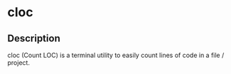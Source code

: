 # cloc

## Description
cloc (Count LOC) is a terminal utility to easily count lines of code in a file / project. 
